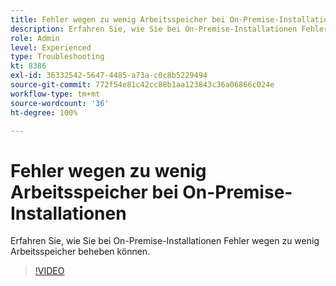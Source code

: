 ```yaml
---
title: Fehler wegen zu wenig Arbeitsspeicher bei On-Premise-Installationen
description: Erfahren Sie, wie Sie bei On-Premise-Installationen Fehler wegen zu wenig Arbeitsspeicher beheben können.
role: Admin
level: Experienced
type: Troubleshooting
kt: 8386
exl-id: 36332542-5647-4485-a73a-c0c8b5229494
source-git-commit: 772f54e81c42cc88b1aa123843c36a06866c024e
workflow-type: tm+mt
source-wordcount: '36'
ht-degree: 100%

---
```


# Fehler wegen zu wenig Arbeitsspeicher bei On-Premise-Installationen

Erfahren Sie, wie Sie bei On-Premise-Installationen Fehler wegen zu wenig Arbeitsspeicher beheben können.

>[!VIDEO](https://video.tv.adobe.com/v/335891?quality=12)
